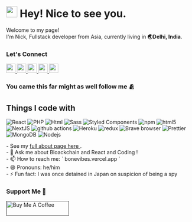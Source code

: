 <h1><img src="https://emojis.slackmojis.com/emojis/images/1531849430/4246/blob-sunglasses.gif?1531849430" width="30"/> Hey! Nice to see you.</h1>


<p>Welcome to my page! </br> I'm Nick, Fullstack developer from Asia, currently living in <b>🌏Delhi, India</b>. </p>
<h3>Let's Connect</h3>
<p>
	<a href="https://www.twitter.com/bonecodes">
		<img src="https://img.shields.io/badge/twitter-%231DA1F2.svg?&style=for-the-badge&logo=twitter&logoColor=white" height=25>
	</a> 
	<a href="https://www.linkedin.com/in/bonecodes">
		<img src="https://img.shields.io/badge/linkedin-%230077B5.svg?&style=for-the-badge&logo=linkedin&logoColor=white" height=25>
	</a> 
	<a href="https://www.instagram.com/bonescodes/">
		<img src="https://img.shields.io/badge/instagram-%23E4405F.svg?&style=for-the-badge&logo=instagram&logoColor=white" height=25>
	</a> 
	<a href="https://medium.com/@bonecodes">
		<img src="https://img.shields.io/badge/medium-%2312100E.svg?&style=for-the-badge&logo=medium&logoColor=white" height=25>
	</a> 
	<a href="https://dev.to/bonecodes">
		<img src="https://img.shields.io/badge/Youtube-%23E4405F.svg?&style=for-the-badge&logo=youtube&logoColor=white" height=25>
	</a>
</p>
<h3>
	You came this far might as well follow me 🫂
<h3/>

<h2>Things I code with</h2>
<p>
	<img alt="React" src="https://img.shields.io/badge/-React-45b8d8?style=flat-square&logo=react&logoColor=white" />
	<img alt="PHP" src="https://img.shields.io/badge/%20%20*-php-brightgreen" />
	<img alt="Html" src="https://img.shields.io/badge/%20-html%20-orange" />
	<img alt="Sass" src="https://img.shields.io/badge/-Sass-CC6699?style=flat-square&logo=sass&logoColor=white" />
	<img alt="Styled Components" src="https://img.shields.io/badge/-Styled_Components-db7092?style=flat-square&logo=styled-components&logoColor=white" />
	<img alt="npm" src="https://img.shields.io/badge/-NPM-CB3837?style=flat-square&logo=npm&logoColor=white" />
	<img alt="html5" src="https://img.shields.io/badge/-HTML5-E34F26?style=flat-square&logo=html5&logoColor=white" />
	<img alt="NextJS" src="https://img.shields.io/badge/%20%20*-Next.js-green" />
	<img alt="github actions" src="https://img.shields.io/badge/-Github_Actions-2088FF?style=flat-square&logo=github-actions&logoColor=white" />
	<img alt="Heroku" src="https://img.shields.io/badge/-Heroku-430098?style=flat-square&logo=heroku&logoColor=white" />
	<img alt="redux" src="https://img.shields.io/badge/-Redux-764ABC?style=flat-square&logo=redux&logoColor=white" />
	<img alt="Brave browser" src="https://img.shields.io/badge/-Brave_Browser-FB542B?style=flat-square&logo=brave&logoColor=white" />
	<img alt="Prettier" src="https://img.shields.io/badge/-Prettier-F7B93E?style=flat-square&logo=prettier&logoColor=white" />
	<img alt="MongoDB" src="https://img.shields.io/badge/-MongoDB-13aa52?style=flat-square&logo=mongodb&logoColor=white" />
	<img alt="Nodejs" src="https://img.shields.io/badge/-Nodejs-43853d?style=flat-square&logo=Node.js&logoColor=white" />
</p>
- See my <a href="https://bonevibes.vercel.app" target="_blank" rel="noreferrer nofollow"> full about page here </a> .<br/>
- 💬 Ask me about Bloackchain and React and Coding !<br/>
- 📫 How to reach me: ` bonevibes.vercel.app `<br/>
- 😄 Pronouns: he/him <br/>
- ⚡ Fun fact: I was once detained in Japan on suspicion of being a spy<br/>
<h3>Support Me 👿</h3>
<a href="" target="_blank" rel="noreferrer nofollow">
      <img src="https://cdn.buymeacoffee.com/buttons/default-red.png" alt="Buy Me A Coffee" height="40" width="170" >
    </a>
